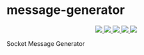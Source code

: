 # message-generator
<p align="center">
  <a href="https://pypi.org/project/sockgen">
    <img src="https://img.shields.io/pypi/v/sockgen.svg" />
  </a>
  <a href="https://pypi.org/project/sockgen">
    <img src="https://img.shields.io/badge/license-MIT-blue.svg?maxAge=3600" />
  </a>
  <a href="https://pypi.org/project/sockgen">
    <img src="https://img.shields.io/pypi/pyversions/sockxml.svg" />
  </a>
  <a href="https://github.com/badges/stability-badges">
    <img src="https://badges.github.io/stability-badges/dist/stable.svg" />
  </a>
  <a href="https://codecov.io/gh/sockgen/sockgen">
    <img src="https://codecov.io/gh/sockgen/sockgen/branch/master/graph/badge.svg" />
  </a>
</p>

Socket Message Generator
